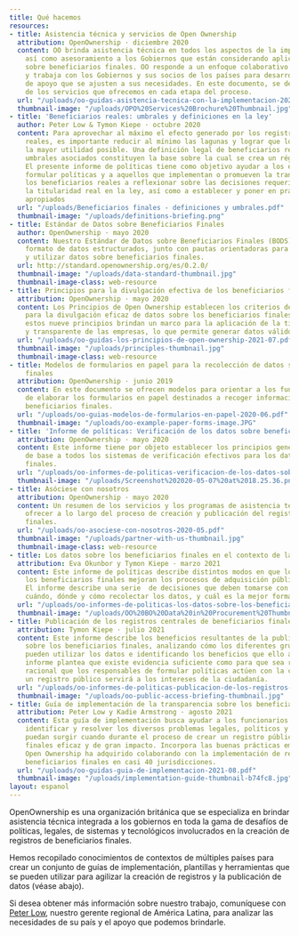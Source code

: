 ```yaml
---
title: Qué hacemos
resources:
- title: Asistencia técnica y servicios de Open Ownership
  attribution: OpenOwnership · diciembre 2020
  content: OO brinda asistencia técnica en todos los aspectos de la implementación,
    así como asesoramiento a los Gobiernos que están considerando aplicar reformas
    sobre beneficiarios finales. OO responde a un enfoque colaborativo y adaptado,
    y trabaja con los Gobiernos y sus socios de los países para desarrollar paquetes
    de apoyo que se ajusten a sus necesidades. En este documento, se describen ejemplos
    de los servicios que ofrecemos en cada etapa del proceso.
  url: "/uploads/oo-guidas-asistencia-tecnica-con-la-implementacion-2021-03.pdf"
  thumbnail-image: "/uploads/OPO%20Services%20Brochure%20Thumbnail.jpg"
- title: 'Beneficiarios reales: umbrales y definiciones en la ley'
  author: Peter Low & Tymon Kiepe · octubre 2020
  content: Para aprovechar al máximo el efecto generado por los registros de beneficiarios
    reales, es importante reducir al mínimo las lagunas y lograr que los datos tengan
    la mayor utilidad posible. Una definición legal de beneficiarios reales y sus
    umbrales asociados constituyen la base sobre la cual se crea un régimen de divulgación.
    El presente informe de políticas tiene como objetivo ayudar a los encargados de
    formular políticas y a aquellos que implementan o promueven la transparencia sobre
    los beneficiarios reales a reflexionar sobre las decisiones requeridas para definir
    la titularidad real en la ley, así como a establecer y poner en práctica umbrales
    apropiados
  url: "/uploads/Beneficiarios finales - definiciones y umbrales.pdf"
  thumbnail-image: "/uploads/definitions-briefing.png"
- title: Estándar de Datos sobre Beneficiarios Finales
  author: OpenOwnership · mayo 2020
  content: Nuestro Estándar de Datos sobre Beneficiarios Finales (BODS) ofrece un
    formato de datos estructurados, junto con pautas orientadoras para reunir, compartir
    y utilizar datos sobre beneficiarios finales.
  url: http://standard.openownership.org/es/0.2.0/
  thumbnail-image: "/uploads/data-standard-thumbnail.jpg"
  thumbnail-image-class: web-resource
- title: Principios para la divulgación efectiva de los beneficiarios finales
  attribution: OpenOwnership · mayo 2020
  content: Los Principios de Open Ownership establecen los criterios de referencia
    para la divulgación eficaz de datos sobre los beneficiarios finales. En su conjunto,
    estos nueve principios brindan un marco para la aplicación de la titularidad integral
    y transparente de las empresas, lo que permite generar datos válidos y utilizables.
  url: "/uploads/oo-guidas-los-principios-de-open-ownership-2021-07.pdf"
  thumbnail-image: "/uploads/principles-thumbnail.jpg"
  thumbnail-image-class: web-resource
- title: Modelos de formularios en papel para la recolección de datos sobre beneficiarios
    finales
  attribution: OpenOwnership · junio 2019
  content: En este documento se ofrecen modelos para orientar a los funcionarios encargados
    de elaborar los formularios en papel destinados a recoger información sobre los
    beneficiarios finales.
  url: "/uploads/oo-guias-modelos-de-formularios-en-papel-2020-06.pdf"
  thumbnail-image: "/uploads/oo-example-paper-forms-image.JPG"
- title: 'Informe de políticas: Verificación de los datos sobre beneficiarios finales'
  attribution: OpenOwnership · mayo 2020
  content: Este informe tiene por objeto establecer los principios generales que sirven
    de base a todos los sistemas de verificación efectivos para los datos sobre beneficiarios
    finales.
  url: "/uploads/oo-informes-de-politicas-verificacion-de-los-datos-sobre-beneficiarios-finales-2020-06.pdf"
  thumbnail-image: "/uploads/Screenshot%202020-05-07%20at%2018.25.36.png"
- title: Asóciese con nosotros
  attribution: OpenOwnership · mayo 2020
  content: Un resumen de los servicios y los programas de asistencia técnica que podemos
    ofrecer a lo largo del proceso de creación y publicación del registro sobre beneficiarios
    finales.
  url: "/uploads/oo-asociese-con-nosotros-2020-05.pdf"
  thumbnail-image: "/uploads/partner-with-us-thumbnail.jpg"
  thumbnail-image-class: web-resource
- title: Los datos sobre los beneficiarios finales en el contexto de las adquisiciones
  attribution: Eva Okunbor y Tymon Kiepe · marzo 2021
  content: Este informe de políticas describe distintos modos en que los datos sobre
    los beneficiarios finales mejoran los procesos de adquisición pública y sus objetivos.
    El informe describe una serie  de decisiones que deben tomarse con respecto a
    cuándo, dónde y cómo recolectar los datos, y cuál es la mejor forma de verificarlos.
  url: "/uploads/oo-informes-de-politicas-los-datos-sobre-los-beneficiarios-finales-en-el-contexto-de-las-adquisiciones-2021-06.pdf"
  thumbnail-image: "/uploads/OO%20BO%20Data%20in%20Procurement%20Thumbnail.jpg"
- title: Publicación de los registros centrales de beneficiarios finales
  attribution: Tymon Kiepe · julio 2021
  content: Este informe describe los beneficios resultantes de la publicación de datos
    sobre los beneficiarios finales, analizando cómo los diferentes grupos de usuarios
    pueden utilizar los datos e identificando los beneficios que ello acarrea. El
    informe plantea que existe evidencia suficiente como para que sea razonable y
    racional que los responsables de formular políticas actúen con la certeza de que
    un registro público servirá a los intereses de la ciudadanía.
  url: "/uploads/oo-informes-de-politicas-publicacion-de-los-registros-centrales-2021-07.pdf"
  thumbnail-image: "/uploads/oo-public-access-briefing-thumbnail.jpg"
- title: Guía de implementación de la transparencia sobre los beneficiarios finales
  attribution: Peter Low y Kadie Armstrong · agosto 2021
  content: Esta guía de implementación busca ayudar a los funcionarios públicos a
    identificar y resolver los diversos problemas legales, políticos y técnicos que
    puedan surgir cuando durante el proceso de crear un registro público de beneficiarios
    finales eficaz y de gran impacto. Incorpora las buenas prácticas emergentes que
    Open Ownership ha adquirido colaborando con la implementación de registros de
    beneficiarios finales en casi 40 jurisdicciones.
  url: "/uploads/oo-guidas-guia-de-implementacion-2021-08.pdf"
  thumbnail-image: "/uploads/implementation-guide-thumbnail-b74fc8.jpg"
layout: espanol
---
```


OpenOwnership es una organización británica que se especializa en brindar asistencia técnica integrada a los gobiernos en toda la gama de desafíos de políticas, legales, de sistemas y tecnológicos involucrados en la creación de registros de beneficiarios finales.

Hemos recopilado conocimientos de contextos de múltiples países para crear un conjunto de guías de implementación, plantillas y herramientas que se pueden utilizar para agilizar la creación de registros y la publicación de datos (véase abajo).

Si desea obtener más información sobre nuestro trabajo, comuníquese con <a href="mailto:peter@openownership.org">Peter Low</a>, nuestro gerente regional de América Latina, para analizar las necesidades de su país y el apoyo que podemos brindarle.
